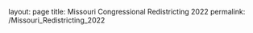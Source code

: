 layout: page
title: Missouri Congressional Redistricting 2022
permalink: /Missouri_Redistricting_2022
